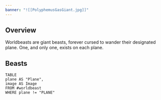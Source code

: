 ```yaml
---
banner: "![[PolyphemusGasGiant.jpg]]"
---
```

## Overview
Worldbeasts are giant beasts, forever cursed to wander their designated plane. One, and only one, exists on each plane.
## Beasts
```dataview
TABLE
plane AS "Plane",
image AS Image
FROM #worldbeast 
WHERE plane != "PLANE"
```
